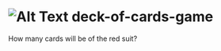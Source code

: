 # ![Alt Text](https://github.com/imistless/deck-of-cards-game/raw/master/path/to/93165.png) deck-of-cards-game 
How many cards will be of the red suit?
